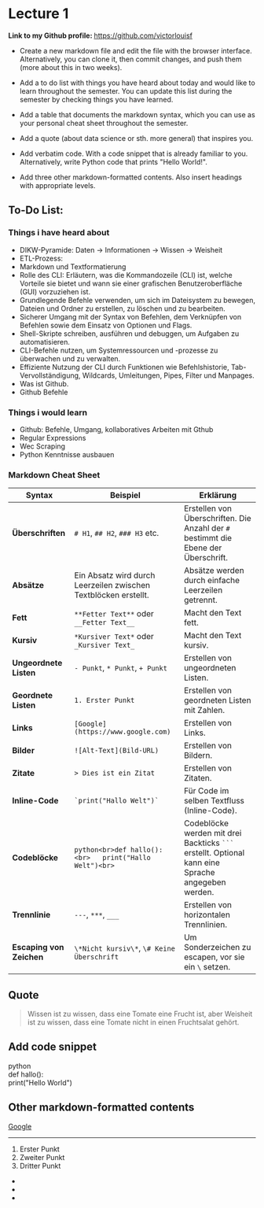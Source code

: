 # Lecture 1
<b> Link to my Github profile: </b> https://github.com/victorlouisf

- Create a new markdown file and edit the file with the browser interface. Alternatively, you can clone it, then commit changes, and push them (more about this in two weeks).

- Add a to do list with things you have heard about today and would like to learn throughout the semester. You can update this list during the semester by checking things you have learned.

- Add a table that documents the markdown syntax, which you can use as your personal cheat sheet throughout the semester.

- Add a quote (about data science or sth. more general) that inspires you.

- Add verbatim code. With a code snippet that is already familiar to you. Alternatively, write Python code that prints "Hello World!".

- Add three other markdown-formatted contents. Also insert headings with appropriate levels.

## To-Do List: 
### Things i have heard about
- DIKW-Pyramide: Daten → Informationen → Wissen → Weisheit
- ETL-Prozess:
- Markdown und Textformatierung
- Rolle des CLI: Erläutern, was die Kommandozeile (CLI) ist, welche Vorteile sie bietet und wann sie einer grafischen Benutzeroberfläche (GUI) vorzuziehen ist.
- Grundlegende Befehle verwenden, um sich im Dateisystem zu bewegen, Dateien und Ordner zu erstellen, zu löschen und zu bearbeiten.
- Sicherer Umgang mit der Syntax von Befehlen, dem Verknüpfen von Befehlen sowie dem Einsatz von Optionen und Flags.
- Shell-Skripte schreiben, ausführen und debuggen, um Aufgaben zu automatisieren.
- CLI-Befehle nutzen, um Systemressourcen und -prozesse zu überwachen und zu verwalten.
- Effiziente Nutzung der CLI durch Funktionen wie Befehlshistorie, Tab-Vervollständigung, Wildcards, Umleitungen, Pipes, Filter und Manpages.
- Was ist Github.
- Github Befehle


### Things i would learn 
- Github: Befehle, Umgang, kollaboratives Arbeiten mit Gthub 
- Regular Expressions 
- Wec Scraping 
- Python Kenntnisse ausbauen 


### Markdown Cheat Sheet

| **Syntax**                          | **Beispiel**                                                                                          | **Erklärung**                                                                                       |
|-------------------------------------|------------------------------------------------------------------------------------------------------|-----------------------------------------------------------------------------------------------------|
| **Überschriften**                   | `# H1`, `## H2`, `### H3` etc.                                                                         | Erstellen von Überschriften. Die Anzahl der `#` bestimmt die Ebene der Überschrift.               |
| **Absätze**                         | Ein Absatz wird durch Leerzeilen zwischen Textblöcken erstellt.                                       | Absätze werden durch einfache Leerzeilen getrennt.                                                  |
| **Fett**                            | `**Fetter Text**` oder `__Fetter Text__`                                                              | Macht den Text fett.                                                                                |
| **Kursiv**                          | `*Kursiver Text*` oder `_Kursiver Text_`                                                              | Macht den Text kursiv.                                                                              |
| **Ungeordnete Listen**              | `- Punkt`, `* Punkt`, `+ Punkt`                                                                        | Erstellen von ungeordneten Listen.                                                                 |
| **Geordnete Listen**                | `1. Erster Punkt`                                                                                     | Erstellen von geordneten Listen mit Zahlen.                                                         |
| **Links**                           | `[Google](https://www.google.com)`                                                                     | Erstellen von Links.                                                                               |
| **Bilder**                          | `![Alt-Text](Bild-URL)`                                                                                | Erstellen von Bildern.                                                                              |
| **Zitate**                          | `> Dies ist ein Zitat`                                                                                 | Erstellen von Zitaten.                                                                             |
| **Inline-Code**                     | `` `print("Hallo Welt")` ``                                                                            | Für Code im selben Textfluss (Inline-Code).                                                        |
| **Codeblöcke**                      | <pre>```python<br>def hallo():<br>   print("Hallo Welt")<br>```</pre>                                 | Codeblöcke werden mit drei Backticks ` ``` ` erstellt. Optional kann eine Sprache angegeben werden. |
| **Trennlinie**                      | `---`, `***`, `___`                                                                                    | Erstellen von horizontalen Trennlinien.                                                             |                                       |
| **Escaping von Zeichen**            | `\*Nicht kursiv\*`, `\# Keine Überschrift`                                                            | Um Sonderzeichen zu escapen, vor sie ein `\` setzen.                                                |

## Quote
> Wissen ist zu wissen, dass eine Tomate eine Frucht ist, aber Weisheit ist zu wissen, dass eine Tomate nicht in einen Fruchtsalat gehört.

## Add code snippet 
python<br>def hallo():<br>   print("Hello World")<br>

## Other markdown-formatted contents


[Google](https://www.google.com) 

***

1. Erster Punkt
2. Zweiter Punkt
3. Dritter Punkt 

-
-
-


